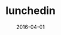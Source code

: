 ---
title:  lunchedin
summary: meal-based networking with intelligent group creation and email invites
date:   2016-04-01
link: https://github.com/akshatamohanty/lunched-in
image: ../assets/images/lunchedin.jpg
tags:
- Angularjs
- cron
- heroku
---